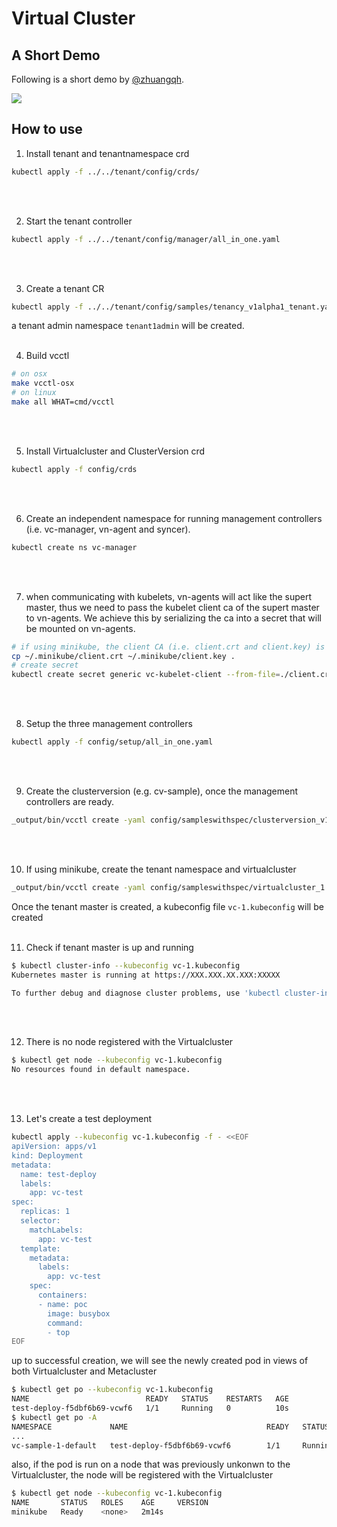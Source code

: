# Virtual Cluster

## A Short Demo

Following is a short demo by [@zhuangqh](https://github.com/zhuangqh).

[![](http://img.youtube.com/vi/QvpNehTNRyk/0.jpg)](http://www.youtube.com/watch?v=QvpNehTNRyk "vc-demo")

## How to use

1. Install tenant and tenantnamespace crd
```bash
kubectl apply -f ../../tenant/config/crds/
```
<br />
<br />

2. Start the tenant controller
```bash
kubectl apply -f ../../tenant/config/manager/all_in_one.yaml
```
<br />
<br />

3. Create a tenant CR
```bash
kubectl apply -f ../../tenant/config/samples/tenancy_v1alpha1_tenant.yaml
```
a tenant admin namespace `tenant1admin` will be created.
<br />
<br />

4. Build vcctl
```bash
# on osx
make vcctl-osx
# on linux 
make all WHAT=cmd/vcctl
```
<br />
<br />

5. Install Virtualcluster and ClusterVersion crd
```bash
kubectl apply -f config/crds
```
<br />
<br />

6. Create an independent namespace for running management controllers (i.e. 
vc-manager, vn-agent and syncer).
```bash
kubectl create ns vc-manager
```
<br />
<br />

7. when communicating with kubelets, vn-agents will act like the supert master, thus
we need to pass the kubelet client ca of the supert master to vn-agents. 
We achieve this by serializing the ca into a secret that will be mounted on 
vn-agents.
```bash
# if using minikube, the client CA (i.e. client.crt and client.key) is located in ~/.minikube/
cp ~/.minikube/client.crt ~/.minikube/client.key .
# create secret
kubectl create secret generic vc-kubelet-client --from-file=./client.crt --from-file=./client.key --namespace vc-manager
```
<br />
<br />

8. Setup the three management controllers
```bash
kubectl apply -f config/setup/all_in_one.yaml
```
<br />
<br />

9. Create the clusterversion (e.g. cv-sample), once the management 
controllers are ready.
```bash 
_output/bin/vcctl create -yaml config/sampleswithspec/clusterversion_v1.yaml
```
<br />
<br />

10. If using minikube, create the tenant namespace and virtualcluster
```bash
_output/bin/vcctl create -yaml config/sampleswithspec/virtualcluster_1.yaml -vckbcfg vc-1.kubeconfig -minikube
```
Once the tenant master is created, a kubeconfig file `vc-1.kubeconfig` will 
be created
<br />
<br />

11. Check if tenant master is up and running
```bash
$ kubectl cluster-info --kubeconfig vc-1.kubeconfig
Kubernetes master is running at https://XXX.XXX.XX.XXX:XXXXX

To further debug and diagnose cluster problems, use 'kubectl cluster-info dump'.
```
<br />
<br />

12. There is no node registered with the Virtualcluster
```bash
$ kubectl get node --kubeconfig vc-1.kubeconfig
No resources found in default namespace.
```
<br />
<br />

13. Let's create a test deployment
```bash
kubectl apply --kubeconfig vc-1.kubeconfig -f - <<EOF
apiVersion: apps/v1
kind: Deployment
metadata:
  name: test-deploy
  labels:
    app: vc-test
spec:
  replicas: 1
  selector:
    matchLabels:
      app: vc-test
  template:
    metadata:
      labels:
        app: vc-test
    spec:
      containers:
      - name: poc
        image: busybox
        command:
        - top
EOF
```
up to successful creation, we will see the newly created pod in 
views of both Virtualcluster and Metacluster 
```bash
$ kubectl get po --kubeconfig vc-1.kubeconfig
NAME                          READY   STATUS    RESTARTS   AGE
test-deploy-f5dbf6b69-vcwf6   1/1     Running   0          10s
$ kubectl get po -A
NAMESPACE             NAME                               READY   STATUS    RESTARTS   AGE
...
vc-sample-1-default   test-deploy-f5dbf6b69-vcwf6        1/1     Running   0          35s
```
also, if the pod is run on a node that was previously unkonwn 
to the Virtualcluster, the node will be registered with the Virtualcluster
```bash
$ kubectl get node --kubeconfig vc-1.kubeconfig 
NAME       STATUS   ROLES    AGE     VERSION
minikube   Ready    <none>   2m14s
```

